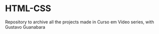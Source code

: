 # HTML-CSS
Repository to archive all the projects made in Curso em Vídeo series, with Gustavo Guanabara
